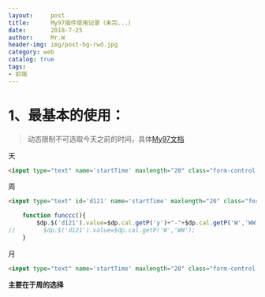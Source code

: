 ```yaml
---
layout:     post                  
title:      My97插件使用记录（未完...） 
date:       2018-7-25             
author:     Mr.W                   
header-img: img/post-bg-rwd.jpg  
category: web   
catalog: true  
tags:                             
- 前端 
---
```


# 1、最基本的使用：

> 动态限制不可选取今天之前的时间，具体[My97文档](http://www.my97.net/demo/index.htm)

天

```html
<input type="text" name='startTime' maxlength="20" class="form-control Wdate" readonly='true' onclick="WdatePicker({skin:'whyGreen',dateFmt:'yyyy-MM-dd',minDate:'%y-%M-%d'})" />
```
周

```html
<input type="text" id='d121' name='startTime' maxlength="20" class="form-control Wdate" readonly='true' onfocus="WdatePicker({dateFmt:'yyyy-MM-WW-dd',isShowWeek:true,onpicked:funccc,errDealMode:3,minDate:'%y-%M-%d'})" />
```

```js
    function funccc(){
        $dp.$('d121').value=$dp.cal.getP('y')+"-"+$dp.cal.getP('W','WW');
//        $dp.$('d121').value=$dp.cal.getP('W','WW');
    }
```

月

```html
<input type="text" name='startTime' maxlength="20" class="form-control Wdate" readonly='true' onclick="WdatePicker({skin:'whyGreen',dateFmt:'yyyy-MM',minDate:'%y-%M-%d'})" />
```

**主要在于周的选择**


